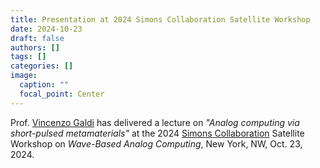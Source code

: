 ```yaml
---
title: Presentation at 2024 Simons Collaboration Satellite Workshop
date: 2024-10-23
draft: false
authors: []
tags: []
categories: []
image:
  caption: ""
  focal_point: Center
---
```

Prof. [Vincenzo Galdi](/author/vincenzo-galdi) has delivered a lecture on *"Analog computing via short-pulsed metamaterials"* at the 2024 [Simons Collaboration](https://asrc.gc.cuny.edu/photonics/research/universal-symmetry-concepts/)
Satellite Workshop on *Wave-Based Analog Computing*, New York, NW, Oct. 23, 2024.
